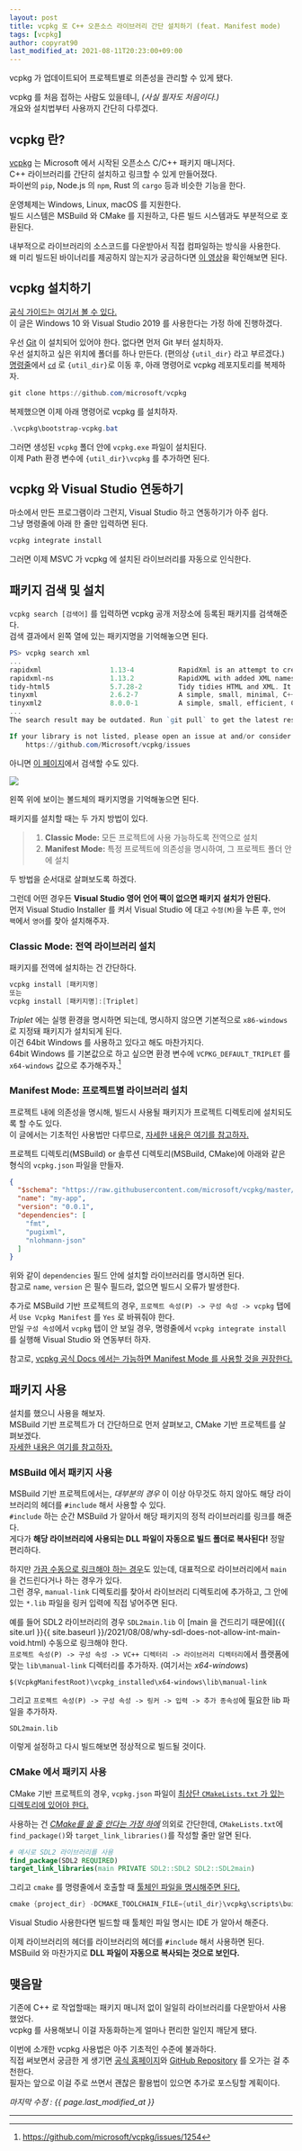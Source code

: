 ```yaml
---
layout: post
title: vcpkg 로 C++ 오픈소스 라이브러리 간단 설치하기 (feat. Manifest mode)
tags: [vcpkg]
author: copyrat90
last_modified_at: 2021-08-11T20:23:00+09:00
---
```



vcpkg 가 업데이트되어 프로젝트별로 의존성을 관리할 수 있게 됐다.

vcpkg 를 처음 접하는 사람도 있을테니, *(사실 필자도 처음이다.)*\
개요와 설치법부터 사용까지 간단히 다루겠다.

## vcpkg 란?

[vcpkg](https://vcpkg.io/) 는 Microsoft 에서 시작된 오픈소스 C/C++ 패키지 매니저다.\
C++ 라이브러리를 간단히 설치하고 링크할 수 있게 만들어졌다.\
파이썬의 `pip`, Node.js 의 `npm`, Rust 의 `cargo` 등과 비슷한 기능을 한다.

운영체제는 Windows, Linux, macOS 를 지원한다.\
빌드 시스템은 MSBuild 와 CMake 를 지원하고, 다른 빌드 시스템과도 부분적으로 호환된다.

내부적으로 라이브러리의 소스코드를 다운받아서 직접 컴파일하는 방식을 사용한다.\
왜 미리 빌드된 바이너리를 제공하지 않는지가 궁금하다면 [이 영상](https://www.youtube.com/watch?v=3vXOKkv3ND0&t=337s)을 확인해보면 된다.

## vcpkg 설치하기

[공식 가이드는 여기서 볼 수 있다.](https://vcpkg.io/en/getting-started.html)\
이 글은 Windows 10 와 Visual Studio 2019 를 사용한다는 가정 하에 진행하겠다.

우선 [Git](https://git-scm.com/) 이 설치되어 있어야 한다. 없다면 먼저 Git 부터 설치하자.\
우선 설치하고 싶은 위치에 폴더를 하나 만든다. (편의상 `{util_dir}` 라고 부르겠다.)\
[명령줄](https://ko.wikipedia.org/wiki/명령_줄_인터페이스)에서 [`cd`](https://ko.wikipedia.org/wiki/Cd_(명령어)) 로 `{util_dir}`로 이동 후, 아래 명령어로 vcpkg 레포지토리를 복제하자.

```powershell
git clone https://github.com/microsoft/vcpkg
```

복제했으면 이제 아래 명령어로 vcpkg 를 설치하자.

```powershell
.\vcpkg\bootstrap-vcpkg.bat
```

그러면 생성된 `vcpkg` 폴더 안에 `vcpkg.exe` 파일이 설치된다.\
이제 Path 환경 변수에 `{util_dir}\vcpkg` 를 추가하면 된다.

## vcpkg 와 Visual Studio 연동하기

마소에서 만든 프로그램이라 그런지, Visual Studio 하고 연동하기가 아주 쉽다.\
그냥 명령줄에 아래 한 줄만 입력하면 된다.
```powershell
vcpkg integrate install
```
그러면 이제 MSVC 가 vcpkg 에 설치된 라이브러리를 자동으로 인식한다.

## 패키지 검색 및 설치

`vcpkg search [검색어]` 를 입력하면 vcpkg 공개 저장소에 등록된 패키지를 검색해준다.\
검색 결과에서 왼쪽 열에 있는 패키지명을 기억해놓으면 된다.

```powershell
PS> vcpkg search xml
...
rapidxml                 1.13-4           RapidXml is an attempt to create the fastest XML parser possible, while re...
rapidxml-ns              1.13.2           RapidXML with added XML namespaces support.
tidy-html5               5.7.28-2         Tidy tidies HTML and XML. It can tidy your documents by itself, and develo...
tinyxml                  2.6.2-7          A simple, small, minimal, C++ XML parser that can be easily integrating in...
tinyxml2                 8.0.0-1          A simple, small, efficient, C++ XML parser
...
The search result may be outdated. Run `git pull` to get the latest results.

If your library is not listed, please open an issue at and/or consider making a pull request:
    https://github.com/Microsoft/vcpkg/issues
```

아니면 [이 페이지](https://vcpkg.io/en/packages.html)에서 검색할 수도 있다.

![](/assets/img/posts/2021-08-11-get-started-with-vcpkg/vcpkg-browse-packages-page.png)

왼쪽 위에 보이는 볼드체의 패키지명을 기억해놓으면 된다.

패키지를 설치할 때는 두 가지 방법이 있다.
> 1. **Classic Mode:** 모든 프로젝트에 사용 가능하도록 전역으로 설치
> 2. **Manifest Mode:** 특정 프로젝트에 의존성을 명시하여, 그 프로젝트 폴더 안에 설치

두 방법을 순서대로 살펴보도록 하겠다.

그런데 어떤 경우든 **Visual Studio 영어 언어 팩이 없으면 패키지 설치가 안된다.**\
먼저 Visual Studio Installer 를 켜서 Visual Studio 에 대고 `수정(M)`을 누른 후, `언어 팩`에서 `영어`를 찾아 설치해주자.

### Classic Mode: 전역 라이브러리 설치

패키지를 전역에 설치하는 건 간단하다.
```powershell
vcpkg install [패키지명]
또는
vcpkg install [패키지명]:[Triplet]
```
*Triplet* 에는 실행 환경을 명시하면 되는데, 명시하지 않으면 기본적으로 `x86-windows` 로 지정돼 패키지가 설치되게 된다.\
이건 64bit Windows 를 사용하고 있다고 해도 마찬가지다.\
64bit Windows 를 기본값으로 하고 싶으면 환경 변수에 `VCPKG_DEFAULT_TRIPLET` 를 `x64-windows` 값으로 추가해주자.[^1]

### Manifest Mode: 프로젝트별 라이브러리 설치

프로젝트 내에 의존성을 명시해, 빌드시 사용될 패키지가 프로젝트 디렉토리에 설치되도록 할 수도 있다.\
이 글에서는 기초적인 사용법만 다루므로, [자세한 내용은 여기를 참고하자.](https://vcpkg.readthedocs.io/en/latest/users/manifests/)

프로젝트 디렉토리(MSBuild) or 솔루션 디렉토리(MSBuild, CMake)에 아래와 같은 형식의 `vcpkg.json` 파일을 만들자.
```json
{
  "$schema": "https://raw.githubusercontent.com/microsoft/vcpkg/master/scripts/vcpkg.schema.json",
  "name": "my-app",
  "version": "0.0.1",
  "dependencies": [
    "fmt",
    "pugixml",
    "nlohmann-json"
  ]
}
```
위와 같이 `dependencies` 필드 안에 설치할 라이브러리를 명시하면 된다.\
참고로 `name`, `version` 은 필수 필드라, 없으면 빌드시 오류가 발생한다.

추가로 MSBuild 기반 프로젝트의 경우, `프로젝트 속성(P) -> 구성 속성 -> vcpkg` 탭에서 `Use Vcpkg Manifest` 를 `Yes` 로 바꿔줘야 한다.\
만일 `구성 속성`에서 `vcpkg` 탭이 안 보일 경우, 명령줄에서 `vcpkg integrate install` 를 실행해 Visual Studio 와 연동부터 하자.

참고로, [vcpkg 공식 Docs 에서는 가능하면 Manifest Mode 를 사용할 것을 권장한다.](https://vcpkg.readthedocs.io/en/latest/users/manifests/)

## 패키지 사용

설치를 했으니 사용을 해보자.\
MSBuild 기반 프로젝트가 더 간단하므로 먼저 살펴보고, CMake 기반 프로젝트를 살펴보겠다.\
[자세한 내용은 여기를 참고하자.](https://vcpkg.readthedocs.io/en/latest/users/integration/)

### MSBuild 에서 패키지 사용

MSBuild 기반 프로젝트에서는, *대부분의 경우* 이 이상 아무것도 하지 않아도 해당 라이브러리의 헤더를 `#include` 해서 사용할 수 있다.\
`#include` 하는 순간 MSBuild 가 알아서 해당 패키지의 정적 라이브러리를 링크를 해준다.\
게다가 **해당 라이브러리에 사용되는 DLL 파일이 자동으로 빌드 폴더로 복사된다!** 정말 편리하다.

하지만 [가끔 수동으로 링크해야 하는 경우](https://vcpkg.readthedocs.io/en/latest/users/integration/#integrate-command)도 있는데, 대표적으로 라이브러리에서 `main` 을 건드린다거나 하는 경우가 있다.\
그런 경우, `manual-link` 디렉토리를 찾아서 라이브러리 디렉토리에 추가하고, 그 안에 있는 `*.lib` 파일을 링커 입력에 직접 넣어주면 된다.

예를 들어 SDL2 라이브러리의 경우 `SDL2main.lib` 이 [main 을 건드리기 때문에]({{ site.url }}{{ site.baseurl }}/2021/08/08/why-sdl-does-not-allow-int-main-void.html) 수동으로 링크해야 한다.\
`프로젝트 속성(P) -> 구성 속성 -> VC++ 디렉터리 -> 라이브러리 디렉터리`에서 플랫폼에 맞는 `lib\manual-link` 디렉터리를 추가하자. (여기서는 *x64-windows*)
```
$(VcpkgManifestRoot)\vcpkg_installed\x64-windows\lib\manual-link
```

그리고 `프로젝트 속성(P) -> 구성 속성 -> 링커 -> 입력 -> 추가 종속성`에 필요한 lib 파일을 추가하자.
```
SDL2main.lib
```

이렇게 설정하고 다시 빌드해보면 정상적으로 빌드될 것이다.

### CMake 에서 패키지 사용

CMake 기반 프로젝트의 경우, `vcpkg.json` 파일이 [최상단 `CMakeLists.txt` 가 있는 디렉토리에 있어야 한다.](https://vcpkg.readthedocs.io/en/latest/users/manifests/#cmake-integration)

사용하는 건 [*CMake를 쓸 줄 안다는 가정 하에*](https://modoocode.com/332) 의외로 간단한데, `CMakeLists.txt`에 `find_package()`와 `target_link_libraries()`를 작성할 줄만 알면 된다.
```cmake
# 예시로 SDL2 라이브러리를 사용
find_package(SDL2 REQUIRED)
target_link_libraries(main PRIVATE SDL2::SDL2 SDL2::SDL2main)
```

그리고 `cmake` 를 명령줄에서 호출할 때 [툴체인 파일을 명시해주면 된다.](https://vcpkg.readthedocs.io/en/latest/examples/installing-and-using-packages/#cmake-toolchain-file)
```powershell
cmake {project_dir} -DCMAKE_TOOLCHAIN_FILE={util_dir}\vcpkg\scripts\buildsystems\vcpkg.cmake
```

Visual Studio 사용한다면 빌드할 때 툴체인 파일 명시는 IDE 가 알아서 해준다.

이제 라이브러리의 헤더를 라이브러리의 헤더를 `#include` 해서 사용하면 된다.\
MSBuild 와 마찬가지로 **DLL 파일이 자동으로 복사되는 것으로 보인다.**

## 맺음말

기존에 C++ 로 작업할때는 패키지 매니저 없이 일일히 라이브러리를 다운받아서 사용했었다.\
vcpkg 를 사용해보니 이걸 자동화하는게 얼마나 편리한 일인지 깨닫게 됐다.

이번에 소개한 vcpkg 사용법은 아주 기초적인 수준에 불과하다.\
직접 써보면서 궁금한 게 생기면 [공식 홈페이지](https://vcpkg.io/)와 [GitHub Repository](https://github.com/microsoft/vcpkg) 를 오가는 걸 추천한다.\
필자는 앞으로 이걸 주로 쓰면서 괜찮은 활용법이 있으면 추가로 포스팅할 계획이다.

*마지막 수정 : {{ page.last_modified_at }}*

* * *

[^1]: <https://github.com/microsoft/vcpkg/issues/1254>

